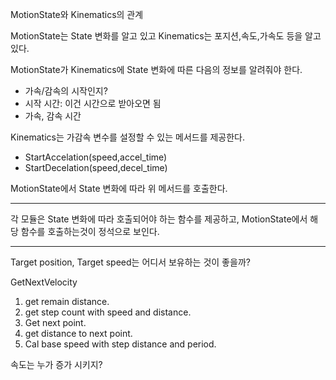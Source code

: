 MotionState와 Kinematics의 관계

MotionState는 State 변화를 알고 있고
Kinematics는 포지션,속도,가속도 등을 알고 있다.

MotionState가 Kinematics에 State 변화에 따른 다음의 정보를 알려줘야 한다.
- 가속/감속의 시작인지?
- 시작 시간: 이건 시간으로 받아오면 됨
- 가속, 감속 시간

Kinematics는 가감속 변수를 설정할 수 있는 메서드를 제공한다.
- StartAccelation(speed,accel_time)
- StartDecelation(speed,decel_time)

MotionState에서 State 변화에 따라 위 메서드를 호출한다.

---
각 모듈은 State 변화에 따라 호출되어야 하는 함수를 제공하고,
MotionState에서 해당 함수를 호출하는것이 정석으로 보인다.

---
Target position, Target speed는 어디서 보유하는 것이 좋을까?


GetNextVelocity
1. get remain distance.
2. get step count with speed and distance.
3. Get next point.
4. get distance to next point.
5. Cal base speed with step distance and period.

속도는 누가 증가 시키지?